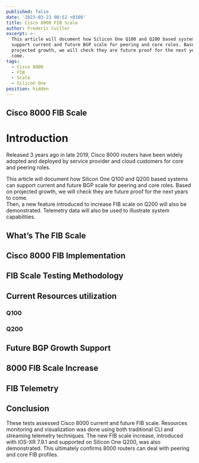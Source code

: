 ```yaml
---
published: false
date: '2023-03-23 00:52 +0100'
title: Cisco 8000 FIB Scale
author: Frederic Cuiller
excerpt: >-
  This article will document how Silicon One Q100 and Q200 based systems can
  support current and future BGP scale for peering and core roles. Based on
  projected growth, we will check they are future proof for the next years to
  come.
tags:
  - Cisco 8000
  - FIB
  - Scale
  - Silicon One
position: hidden
---
```

## Cisco 8000 FIB Scale
# Introduction
Released 3 years ago in late 2019, Cisco 8000 routers have been widely adopted and deployed by service provider and cloud customers for core and peering roles.  

This article will document how Silicon One Q100 and Q200 based systems can support current and future BGP scale for peering and core roles. Based on projected growth, we will check they are future proof for the next years to come.  
Then, a new feature introduced to increase FIB scale on Q200 will also be demonstrated.
Telemetry data will also be used to illustrate system capabilities.

## What’s The FIB Scale

## Cisco 8000 FIB Implementation

## FIB Scale Testing Methodology

## Current Resources utilization 
### Q100
### Q200

## Future BGP Growth Support

## 8000 FIB Scale Increase

## FIB Telemetry

## Conclusion

These tests assessed Cisco 8000 current and future FIB scale. Resources monitoring and visualization was done using both traditional CLI and streaming telemetry techniques. The new FIB scale increase, introduced with IOS-XR 7.9.1 and supported on Silicon One Q200, was also demonstrated. This ultimately confirms 8000 routers can deal with peering and core FIB profiles.

